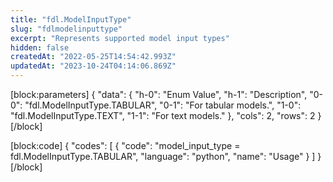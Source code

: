 ```yaml
---
title: "fdl.ModelInputType"
slug: "fdlmodelinputtype"
excerpt: "Represents supported model input types"
hidden: false
createdAt: "2022-05-25T14:54:42.993Z"
updatedAt: "2023-10-24T04:14:06.869Z"
---
```

[block:parameters]
{
  "data": {
    "h-0": "Enum Value",
    "h-1": "Description",
    "0-0": "fdl.ModelInputType.TABULAR",
    "0-1": "For tabular models.",
    "1-0": "fdl.ModelInputType.TEXT",
    "1-1": "For text models."
  },
  "cols": 2,
  "rows": 2
}
[/block]

[block:code]
{
  "codes": [
    {
      "code": "model_input_type = fdl.ModelInputType.TABULAR",
      "language": "python",
      "name": "Usage"
    }
  ]
}
[/block]